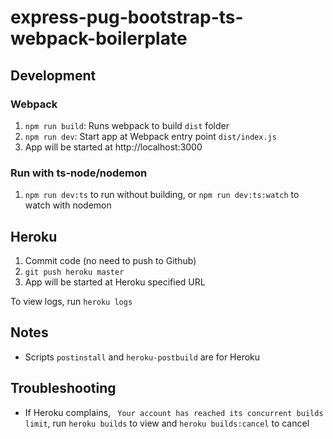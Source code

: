 # express-pug-bootstrap-ts-webpack-boilerplate

## Development
### Webpack
1. `npm run build`: Runs webpack to build `dist` folder
2. `npm run dev`: Start app at Webpack entry point `dist/index.js`
3. App will be started at http://localhost:3000

### Run with ts-node/nodemon
1. `npm run dev:ts` to run without building, or `npm run dev:ts:watch` to watch with nodemon

## Heroku
1. Commit code (no need to push to Github)
2. `git push heroku master`
3. App will be started at Heroku specified URL

To view logs, run `heroku logs`

## Notes
* Scripts `postinstall` and `heroku-postbuild` are for Heroku

## Troubleshooting
* If Heroku complains, ` Your account has reached its concurrent builds limit`, run `heroku builds` to view and `heroku builds:cancel` to cancel
